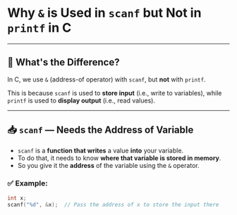 # Why `&` is Used in `scanf` but Not in `printf` in C

---

## 🧩 What's the Difference?

In C, we use `&` (address-of operator) with `scanf`, but **not** with `printf`.

This is because `scanf` is used to **store input** (i.e., write to variables), while `printf` is used to **display output** (i.e., read values).

---

## 📥 `scanf` — Needs the **Address of Variable**

- `scanf` is a **function that writes** a value **into** your variable.
- To do that, it needs to know **where that variable is stored in memory**.
- So you give it the **address** of the variable using the `&` operator.

### ✅ Example:

```c
int x;
scanf("%d", &x);  // Pass the address of x to store the input there

